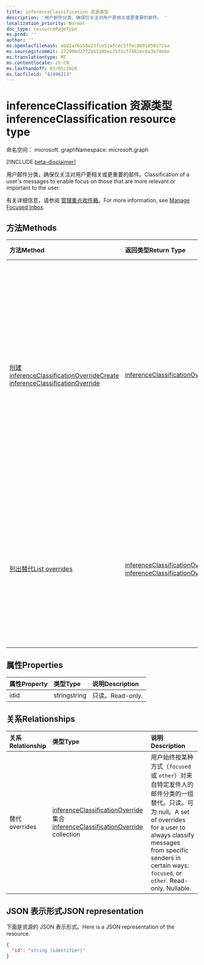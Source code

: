 ```yaml
---
title: inferenceClassification 资源类型
description: '用户邮件分类，确保仅关注对用户更相关或更重要的邮件。 '
localization_priority: Normal
doc_type: resourcePageType
ms.prod: ''
author: ''
ms.openlocfilehash: ebd2a76a58e23fce51afcec5ffec8891859172aa
ms.sourcegitcommit: 272996d2772b51105ec25f1cf7482ecda3b74ebe
ms.translationtype: MT
ms.contentlocale: zh-CN
ms.lasthandoff: 03/05/2020
ms.locfileid: "42496213"
---
```

# <a name="inferenceclassification-resource-type"></a><span data-ttu-id="3d949-103">inferenceClassification 资源类型</span><span class="sxs-lookup"><span data-stu-id="3d949-103">inferenceClassification resource type</span></span>

<span data-ttu-id="3d949-104">命名空间： microsoft. graph</span><span class="sxs-lookup"><span data-stu-id="3d949-104">Namespace: microsoft.graph</span></span>

[!INCLUDE [beta-disclaimer](../../includes/beta-disclaimer.md)]

<span data-ttu-id="3d949-105">用户邮件分类，确保仅关注对用户更相关或更重要的邮件。</span><span class="sxs-lookup"><span data-stu-id="3d949-105">Classification of a user's messages to enable focus on those that are more relevant or important to the user.</span></span> 

<span data-ttu-id="3d949-106">有关详细信息，请参阅 [管理重点收件箱](manage-focused-inbox.md)。</span><span class="sxs-lookup"><span data-stu-id="3d949-106">For more information, see [Manage Focused Inbox](manage-focused-inbox.md).</span></span>


## <a name="methods"></a><span data-ttu-id="3d949-107">方法</span><span class="sxs-lookup"><span data-stu-id="3d949-107">Methods</span></span>

| <span data-ttu-id="3d949-108">方法</span><span class="sxs-lookup"><span data-stu-id="3d949-108">Method</span></span>           | <span data-ttu-id="3d949-109">返回类型</span><span class="sxs-lookup"><span data-stu-id="3d949-109">Return Type</span></span>    |<span data-ttu-id="3d949-110">说明</span><span class="sxs-lookup"><span data-stu-id="3d949-110">Description</span></span>|
|:---------------|:--------|:----------|
|[<span data-ttu-id="3d949-111">创建 inferenceClassificationOverride</span><span class="sxs-lookup"><span data-stu-id="3d949-111">Create inferenceClassificationOverride</span></span>](../api/inferenceclassification-post-overrides.md) |[<span data-ttu-id="3d949-112">inferenceClassificationOverride</span><span class="sxs-lookup"><span data-stu-id="3d949-112">inferenceClassificationOverride</span></span>](inferenceclassificationoverride.md)| <span data-ttu-id="3d949-p101">创建由 SMTP 地址识别的发件人的替代。将以后来自该 SMTP 地址的邮件一致归为替代中指定的类别。</span><span class="sxs-lookup"><span data-stu-id="3d949-p101">Create an override for a sender identified by an SMTP address. Future messages from that SMTP address will be consistently classified as specified in the override.</span></span>|
|[<span data-ttu-id="3d949-115">列出替代</span><span class="sxs-lookup"><span data-stu-id="3d949-115">List overrides</span></span>](../api/inferenceclassification-list-overrides.md) |<span data-ttu-id="3d949-116">[inferenceClassificationOverride](inferenceclassificationoverride.md) 集合</span><span class="sxs-lookup"><span data-stu-id="3d949-116">[inferenceClassificationOverride](inferenceclassificationoverride.md) collection</span></span>| <span data-ttu-id="3d949-117">获取用户设置为始终以特定方式对来自特定发件人的邮件进行分类的替代。</span><span class="sxs-lookup"><span data-stu-id="3d949-117">Get the overrides that a user has set up to always classify messages from certain senders in specific ways.</span></span>|

## <a name="properties"></a><span data-ttu-id="3d949-118">属性</span><span class="sxs-lookup"><span data-stu-id="3d949-118">Properties</span></span>
| <span data-ttu-id="3d949-119">属性</span><span class="sxs-lookup"><span data-stu-id="3d949-119">Property</span></span>     | <span data-ttu-id="3d949-120">类型</span><span class="sxs-lookup"><span data-stu-id="3d949-120">Type</span></span>   |<span data-ttu-id="3d949-121">说明</span><span class="sxs-lookup"><span data-stu-id="3d949-121">Description</span></span>|
|:---------------|:--------|:----------|
|<span data-ttu-id="3d949-122">id</span><span class="sxs-lookup"><span data-stu-id="3d949-122">id</span></span>|<span data-ttu-id="3d949-123">string</span><span class="sxs-lookup"><span data-stu-id="3d949-123">string</span></span>| <span data-ttu-id="3d949-124">只读。</span><span class="sxs-lookup"><span data-stu-id="3d949-124">Read-only.</span></span>|

## <a name="relationships"></a><span data-ttu-id="3d949-125">关系</span><span class="sxs-lookup"><span data-stu-id="3d949-125">Relationships</span></span>
| <span data-ttu-id="3d949-126">关系</span><span class="sxs-lookup"><span data-stu-id="3d949-126">Relationship</span></span> | <span data-ttu-id="3d949-127">类型</span><span class="sxs-lookup"><span data-stu-id="3d949-127">Type</span></span>   |<span data-ttu-id="3d949-128">说明</span><span class="sxs-lookup"><span data-stu-id="3d949-128">Description</span></span>|
|:---------------|:--------|:----------|
|<span data-ttu-id="3d949-129">替代</span><span class="sxs-lookup"><span data-stu-id="3d949-129">overrides</span></span>|<span data-ttu-id="3d949-130">[inferenceClassificationOverride](inferenceclassificationoverride.md) 集合</span><span class="sxs-lookup"><span data-stu-id="3d949-130">[inferenceClassificationOverride](inferenceclassificationoverride.md) collection</span></span>| <span data-ttu-id="3d949-p102">用户始终按某种方式（`focused` 或 `other`）对来自特定发件人的邮件分类的一组替代。只读。可为 null。</span><span class="sxs-lookup"><span data-stu-id="3d949-p102">A set of overrides for a user to always classify messages from specific senders in certain ways: `focused`, or `other`. Read-only. Nullable.</span></span>|

## <a name="json-representation"></a><span data-ttu-id="3d949-134">JSON 表示形式</span><span class="sxs-lookup"><span data-stu-id="3d949-134">JSON representation</span></span>

<span data-ttu-id="3d949-135">下面是资源的 JSON 表示形式。</span><span class="sxs-lookup"><span data-stu-id="3d949-135">Here is a JSON representation of the resource.</span></span>

<!-- {
  "blockType": "resource",
  "keyProperty": "id",
  "optionalProperties": [

  ],
  "@odata.type": "microsoft.graph.inferenceClassification"
}-->

```json
{
  "id": "string (identifier)"
}

```

<!-- uuid: 8fcb5dbc-d5aa-4681-8e31-b001d5168d79
2015-10-25 14:57:30 UTC -->
<!--
{
  "type": "#page.annotation",
  "description": "inferenceClassification resource",
  "keywords": "",
  "section": "documentation",
  "tocPath": "",
  "suppressions": []
}
-->
